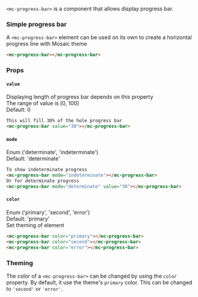 `<mc-progress-bar>` is a component that allows display progress bar.

### Simple progress bar

A `<mc-progress-bar>` element can be used on its own to create a horizontal progress line with Mosaic theme

```html
<mc-progress-bar></mc-progress-bar>
```

### Props

#### `value`
Displaying length of progress bar depends on this property  
The range of value is [0, 100]  
Default: 0

```html
This will fill 30% of the hole progress bar
<mc-progress-bar value="30"></mc-progress-bar>
```

#### `mode`
Enum ('determinate', 'indeterminate')  
Default: 'determinate'  

```html
To show indeterminate progress
<mc-progress-bar mode="indeterminate"></mc-progress-bar>
Or for determinate progress
<mc-progress-bar mode="determinate" value="30"></mc-progress-bar>
```

#### `color`
Enum ('primary', 'second', 'error')  
Default: 'primary'  
Set theming of element

```html
<mc-progress-bar color="primary"></mc-progress-bar>
<mc-progress-bar color="second"></mc-progress-bar>
<mc-progress-bar color="error"></mc-progress-bar>
```

### Theming
The color of a `<mc-progress-bar>` can be changed by using the `color` property. By default, it
use the theme's `primary` color. This can be changed to `'second'` or `'error'`.
